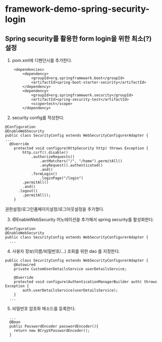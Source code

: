 # framework-demo-spring-security-login
## Spring security를 활용한 form login을 위한 최소(?) 설정

1. pom.xml에 디펜던시를 추가한다.
```
	<dependencies>
		<dependency>
			<groupId>org.springframework.boot</groupId>
			<artifactId>spring-boot-starter-security</artifactId>
		</dependency>
		<dependency>
			<groupId>org.springframework.security</groupId>
			<artifactId>spring-security-test</artifactId>
			<scope>test</scope>
		</dependency>
```

2. security config를 작성한다.
```
@Configuration
@EnableWebSecurity
public class SecurityConfig extends WebSecurityConfigurerAdapter {
...
  @Override
	protected void configure(HttpSecurity http) throws Exception {
		http.csrf().disable()
			.authorizeRequests()
				.antMatchers("/", "/home").permitAll()
				.anyRequest().authenticated()
				.and()
			.formLogin()
				.loginPage("/login")
        .permitAll()
        .and()
      .logout()
        .permitAll();
	}
```

권한설정/로그인폼페이지설정/로그아웃설정을 추가했다.

3. @EnableWebSecurity 어노테이션을 추가해서 spring security를 활성화한다.
```
@Configuration
@EnableWebSecurity
public class SecurityConfig extends WebSecurityConfigurerAdapter {
  ...
```

4. 사용자 정보(이름/비밀번호/...) 조회를 위한 dao 를 지정한다.
```
public class SecurityConfig extends WebSecurityConfigurerAdapter {
	@Autowired
	private CustomUserDetailsService userDetailsService;

	@Override
	protected void configure(AuthenticationManagerBuilder auth) throws Exception {
		auth.userDetailsService(userDetailsService);
	}
  ...
```

5. 비밀번호 암호화 메소드를 등록한다. 
```
  ...
  @Bean
  public PasswordEncoder passwordEncoder(){
    return new BCryptPasswordEncoder();
  }
```


